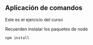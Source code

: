 ## Aplicación de comandos

Este es el ejercicio del curso

Recuerden instalar los paquetes de node

```
npm install
```